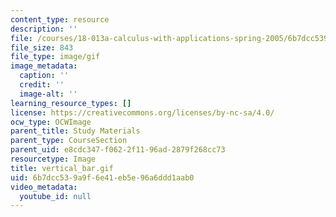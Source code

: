 ```yaml
---
content_type: resource
description: ''
file: /courses/18-013a-calculus-with-applications-spring-2005/6b7dcc539a9f6e41eb5e96a6ddd1aab0_vertical_bar.gif
file_size: 843
file_type: image/gif
image_metadata:
  caption: ''
  credit: ''
  image-alt: ''
learning_resource_types: []
license: https://creativecommons.org/licenses/by-nc-sa/4.0/
ocw_type: OCWImage
parent_title: Study Materials
parent_type: CourseSection
parent_uid: e8cdc347-f062-2f11-96ad-2879f268cc73
resourcetype: Image
title: vertical_bar.gif
uid: 6b7dcc53-9a9f-6e41-eb5e-96a6ddd1aab0
video_metadata:
  youtube_id: null
---
```

